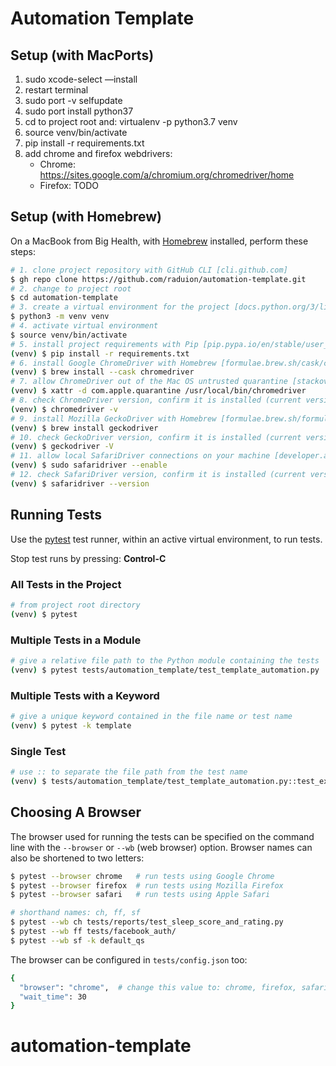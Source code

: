 # Automation Template

## Setup (with MacPorts)

1. sudo xcode-select —install
2. restart terminal
3. sudo port -v selfupdate
4. sudo port install python37
5. cd to project root and: virtualenv -p python3.7 venv
6. source venv/bin/activate 
7. pip install -r requirements.txt
8. add chrome and firefox webdrivers: 
    - Chrome: https://sites.google.com/a/chromium.org/chromedriver/home
    - Firefox: TODO

## Setup (with Homebrew)

On a MacBook from Big Health, with [Homebrew](https://brew.sh) installed,
perform these steps:

```sh
# 1. clone project repository with GitHub CLI [cli.github.com]
$ gh repo clone https://github.com/raduion/automation-template.git
# 2. change to project root
$ cd automation-template
# 3. create a virtual environment for the project [docs.python.org/3/library/venv.html]
$ python3 -m venv venv
# 4. activate virtual environment
$ source venv/bin/activate
# 5. install project requirements with Pip [pip.pypa.io/en/stable/user_guide/#requirements-files]
(venv) $ pip install -r requirements.txt
# 6. install Google ChromeDriver with Homebrew [formulae.brew.sh/cask/chromedriver]
(venv) $ brew install --cask chromedriver
# 7. allow ChromeDriver out of the Mac OS untrusted quarantine [stackoverflow.com/questions/60362018/]
(venv) $ xattr -d com.apple.quarantine /usr/local/bin/chromedriver
# 8. check ChromeDriver version, confirm it is installed (current version: 86.0.4240.22)
(venv) $ chromedriver -v
# 9. install Mozilla GeckoDriver with Homebrew [formulae.brew.sh/formula/geckodriver]
(venv) $ brew install geckodriver
# 10. check GeckoDriver version, confirm it is installed (current version: 0.27.0)
(venv) $ geckodriver -V
# 11. allow local SafariDriver connections on your machine [developer.apple.com/documentation/webkit/]
(venv) $ sudo safaridriver --enable
# 12. check SafariDriver version, confirm it is installed (current version: 15610.1.28.1.9)
(venv) $ safaridriver --version
```

## Running Tests

Use the [pytest](https://docs.pytest.org) test runner, within an active virtual environment, to run tests. 

Stop test runs by pressing: **Control-C**

### All Tests in the Project

```sh
# from project root directory
(venv) $ pytest 
```

### Multiple Tests in a Module

```sh
# give a relative file path to the Python module containing the tests
(venv) $ pytest tests/automation_template/test_template_automation.py
```

### Multiple Tests with a Keyword

```sh
# give a unique keyword contained in the file name or test name
(venv) $ pytest -k template
```

### Single Test 

```sh
# use :: to separate the file path from the test name
(venv) $ tests/automation_template/test_template_automation.py::test_example
```

## Choosing A Browser

The browser used for running the tests can be specified on the command line
with the `--browser` or `--wb` (web browser) option. Browser names can also be
shortened to two letters:

```sh
$ pytest --browser chrome   # run tests using Google Chrome
$ pytest --browser firefox  # run tests using Mozilla Firefox
$ pytest --browser safari   # run tests using Apple Safari

# shorthand names: ch, ff, sf
$ pytest --wb ch tests/reports/test_sleep_score_and_rating.py
$ pytest --wb ff tests/facebook_auth/
$ pytest --wb sf -k default_qs
```

The browser can be configured in `tests/config.json` too:

```sh
{
  "browser": "chrome",  # change this value to: chrome, firefox, safari
  "wait_time": 30
}
```

# automation-template
